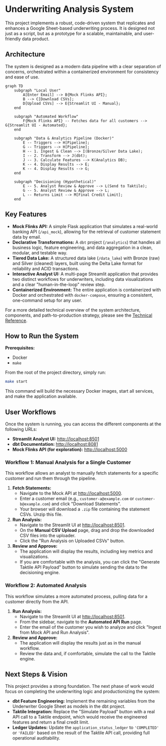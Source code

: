 # Underwriting Analysis System

This project implements a robust, code-driven system that replicates and enhances a Google Sheet-based underwriting process. It is designed not just as a script, but as a prototype for a scalable, maintainable, and user-friendly data product.

## Architecture

The system is designed as a modern data pipeline with a clear separation of concerns, orchestrated within a containerized environment for consistency and ease of use.

```mermaid
graph TD
    subgraph "Local User"
        A[Enter Email] --> B{Mock Flinks API};
        B --> C[Download CSVs];
        D[Upload CSVs] --> E{Streamlit UI - Manual};
    end

    subgraph "Automated Workflow"
        F{Mock Flinks API} -- Fetches data for all customers --> G{Streamlit UI - Automated};
    end

    subgraph "Data & Analytics Pipeline (Docker)"
        E -- Triggers --> H[Pipeline];
        G -- Triggers --> H[Pipeline];
        H -- 1. Ingest & Clean --> I(Bronze/Silver Data Lake);
        I -- 2. Transform --> J(dbt);
        J -- 3. Calculate Features --> K(Analytics DB);
        K -- 4. Display Results --> E;
        K -- 4. Display Results --> G;
    end

    subgraph "Decisioning (Hypothetical)"
        E -- 5. Analyst Review & Approve --> L(Send to Taktile);
        G -- 5. Analyst Review & Approve --> L;
        L -- Returns Limit --> M[Final Credit Limit];
    end
```

## Key Features

*   **Mock Flinks API:** A simple Flask application that simulates a real-world banking API (`/api_mock`), allowing for the retrieval of customer statement data by email.
*   **Declarative Transformations:** A `dbt` project (`/analytics`) that handles all business logic, feature engineering, and data aggregation in a clean, modular, and testable way.
*   **Tiered Data Lake:** A structured data lake (`/data_lake`) with Bronze (raw) and Silver (cleaned) layers, built using the Delta Lake format for reliability and ACID transactions.
*   **Interactive Analyst UI:** A multi-page Streamlit application that provides two distinct workflows for underwriters, including data visualizations and a clear "human-in-the-loop" review step.
*   **Containerized Environment:** The entire application is containerized with Docker and orchestrated with `docker-compose`, ensuring a consistent, one-command setup for any user.

For a more detailed technical overview of the system architecture, components, and path-to-production strategy, please see the [Technical Reference](./docs/technical_reference.md).

## How to Run the System

**Prerequisites:**
*   Docker
*   `make`

From the root of the project directory, simply run:

```bash
make start
```

This command will build the necessary Docker images, start all services, and make the application available.

## User Workflows

Once the system is running, you can access the different components at the following URLs:

*   **Streamlit Analyst UI:** [http://localhost:8501](http://localhost:8501)
*   **dbt Documentation:** [http://localhost:8081](http://localhost:8081)
*   **Mock Flinks API (for exploration):** [http://localhost:5000](http://localhost:5000)

### Workflow 1: Manual Analysis for a Single Customer

This workflow allows an analyst to manually fetch statements for a specific customer and run them through the pipeline.

1.  **Fetch Statements:**
    *   Navigate to the Mock API at [http://localhost:5000](http://localhost:5000).
    *   Enter a customer email (e.g., `customer-a@example.com` or `customer-b@example.com`) and click "Download Statements".
    *   Your browser will download a `.zip` file containing the statement CSVs. Unzip this file.
2.  **Run Analysis:**
    *   Navigate to the Streamlit UI at [http://localhost:8501](http://localhost:8501).
    *   On the **Manual CSV Upload** page, drag and drop the downloaded CSV files into the uploader.
    *   Click the "Run Analysis on Uploaded CSVs" button.
3.  **Review and Approve:**
    *   The application will display the results, including key metrics and visualizations.
    *   If you are comfortable with the analysis, you can click the "Generate Taktile API Payload" button to simulate sending the data to the decisioning engine.

### Workflow 2: Automated Analysis

This workflow simulates a more automated process, pulling data for a customer directly from the API.

1.  **Run Analysis:**
    *   Navigate to the Streamlit UI at [http://localhost:8501](http://localhost:8501).
    *   From the sidebar, navigate to the **Automated API Run** page.
    *   Enter the email of the customer you wish to analyze and click "Ingest from Mock API and Run Analysis".
2.  **Review and Approve:**
    *   The application will display the results just as in the manual workflow.
    *   Review the data and, if comfortable, simulate the call to the Taktile engine.

## Next Steps & Vision

This project provides a strong foundation. The next phase of work would focus on completing the underwriting logic and productionizing the system:

*   **dbt Feature Engineering:** Implement the remaining variables from the Underwriter Google Sheet as models in the dbt project.
*   **Taktile Integration:** Replace the "Simulate Payload" button with a real API call to a Taktile endpoint, which would receive the engineered features and return a final credit limit.
*   **Ledger Updates:** Update the `application_status_ledger` to `'COMPLETED'` or `'FAILED'` based on the result of the Taktile API call, providing full operational auditability.
